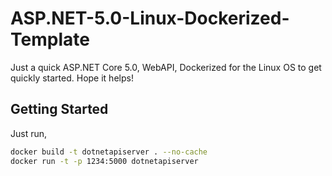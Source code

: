 # ASP.NET-5.0-Linux-Dockerized-Template
Just a quick ASP.NET Core 5.0, WebAPI, Dockerized for the Linux OS to get quickly started. Hope it helps!

## Getting Started

Just run,

```sh
docker build -t dotnetapiserver . --no-cache
docker run -t -p 1234:5000 dotnetapiserver
```
